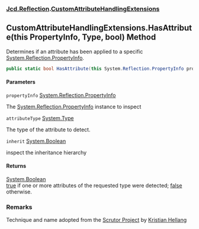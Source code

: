 ### [Jcd.Reflection](Jcd.Reflection.md 'Jcd.Reflection').[CustomAttributeHandlingExtensions](Jcd.Reflection.CustomAttributeHandlingExtensions.md 'Jcd.Reflection.CustomAttributeHandlingExtensions')

## CustomAttributeHandlingExtensions.HasAttribute(this PropertyInfo, Type, bool) Method

Determines if an attribute has been applied to a specific [System.Reflection.PropertyInfo](https://docs.microsoft.com/en-us/dotnet/api/System.Reflection.PropertyInfo 'System.Reflection.PropertyInfo').

```csharp
public static bool HasAttribute(this System.Reflection.PropertyInfo propertyInfo, System.Type attributeType, bool inherit=false);
```
#### Parameters

<a name='Jcd.Reflection.CustomAttributeHandlingExtensions.HasAttribute(thisSystem.Reflection.PropertyInfo,System.Type,bool).propertyInfo'></a>

`propertyInfo` [System.Reflection.PropertyInfo](https://docs.microsoft.com/en-us/dotnet/api/System.Reflection.PropertyInfo 'System.Reflection.PropertyInfo')

The [System.Reflection.PropertyInfo](https://docs.microsoft.com/en-us/dotnet/api/System.Reflection.PropertyInfo 'System.Reflection.PropertyInfo') instance to inspect

<a name='Jcd.Reflection.CustomAttributeHandlingExtensions.HasAttribute(thisSystem.Reflection.PropertyInfo,System.Type,bool).attributeType'></a>

`attributeType` [System.Type](https://docs.microsoft.com/en-us/dotnet/api/System.Type 'System.Type')

The type of the attribute to detect.

<a name='Jcd.Reflection.CustomAttributeHandlingExtensions.HasAttribute(thisSystem.Reflection.PropertyInfo,System.Type,bool).inherit'></a>

`inherit` [System.Boolean](https://docs.microsoft.com/en-us/dotnet/api/System.Boolean 'System.Boolean')

inspect the inheritance hierarchy

#### Returns
[System.Boolean](https://docs.microsoft.com/en-us/dotnet/api/System.Boolean 'System.Boolean')  
[true](https://docs.microsoft.com/en-us/dotnet/csharp/language-reference/builtin-types/bool 'https://docs.microsoft.com/en-us/dotnet/csharp/language-reference/builtin-types/bool') if one or more attributes of the requested type were detected; [false](https://docs.microsoft.com/en-us/dotnet/csharp/language-reference/builtin-types/bool 'https://docs.microsoft.com/en-us/dotnet/csharp/language-reference/builtin-types/bool') otherwise.

### Remarks
Technique and name adopted from the [Scrutor Project](https://github.com/khellang/Scrutor 'https://github.com/khellang/Scrutor') by [Kristian Hellang](https://github.com/khellang 'https://github.com/khellang')